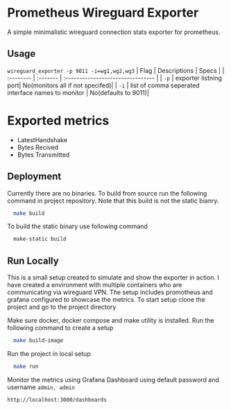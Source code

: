 # Prometheus Wireguard Exporter
A simple minimalistic wireguard connection stats exporter for prometheus.
 
## Usage
```wireguard_exporter -p 9011 -i=wg1,wg2,wg3```
| Flag | Descriptions  |  Specs                    |
| :-------- | :------- | :-------------------------------- |
| `-p` | exporter listning port| No(monitors all if not specifed)|
| `-i` | list of comma seperated interface names to monitor  | No(defaults to 9011)| 

# Exported metrics
- LatestHandshake 
- Bytes Recived
- Bytes Transmitted

## Deployment
Currently there are no binaries. To build from source run the following command in project repository. Note that this build is not the static bianry.

```bash
  make build
```

To build the static binary use following command
```bash
  make-static build
```

## Run Locally
This is a small setup created to simulate and show the exporter in action. I have created a environment with multiple containers who are communicating via wireguard VPN. The setup includes promotheus and grafana configured to showcase the metrics. To start setup clone the project and go to the project directory


Make sure docker, docker compose and make utility  is installed. Run the following command to create a setup 

```bash
  make build-image
```

Run the project in local setup
```bash
  make run
```

Monitor the metrics using Grafana Dashboard using default password and username 
```admin, admin```

```bash
http://localhost:3000/dashboards
```
